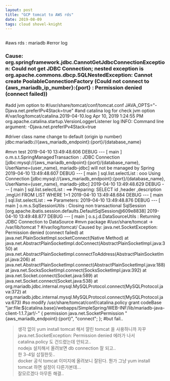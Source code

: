 ```yaml
---
layout: post
title: "GCP tomcat to AWS rds"
date: 2019-08-09
tags: cloud shovel-knight
---
```


``` shell
```
#aws rds : mariadb
#error log
### Cause: org.springframework.jdbc.CannotGetJdbcConnectionException: Could not get JDBC Connection; nested exception is org.apache.commons.dbcp.SQLNestedException: Cannot create PoolableConnectionFactory (Could not connect to {aws_mariadb_ip_number}:{port} : Permission denied (connect failed))

#add jvm option to
#/usr/share/tomcat/conf/tomcat.conf
JAVA_OPTS="-Djava.net.preferIPv4Stack=true"
#and catalina log for check jvm option
#/var/log/tomcat/catalina.2019-04-10.log
Apr 10, 2019 1:24:55 PM org.apache.catalina.startup.VersionLoggerListener log
INFO: Command line argument: -Djava.net.preferIPv4Stack=true

#driver class name change to default (origin ip number)
jdbc:mariadb://{aws_mariadb_endpoint}:{port}/{database_name}

#mvn test
2019-04-10 13:49:48.606 DEBUG --- [ main ] o.m.s.t.SpringManagedTransaction : JDBC Connection [jdbc:mysql://{aws_mariadb_endpoint}:{port}/{database_name}, UserName={user_name}, mariadb-jdbc] will not be managed by Spring
2019-04-10 13:49:48.607 DEBUG --- [ main ] sql.list.selectList : ooo Using Connection [jdbc:mysql://{aws_mariadb_endpoint}:{port}/{database_name}, UserName={user_name}, mariadb-jdbc]
2019-04-10 13:49:48.629 DEBUG --- [ main ] sql.list.selectList : ==>  Preparing: SELECT id ,header ,description ,imgUrl FROM LIST WHERE 1=1
2019-04-10 13:49:48.684 DEBUG --- [ main ] sql.list.selectList : ==> Parameters:
2019-04-10 13:49:48.876 DEBUG --- [ main ] o.m.s.SqlSessionUtils : Closing non transactional SqlSession [org.apache.ibatis.session.defaults.DefaultSqlSession@609e8838]
2019-04-10 13:49:48.877 DEBUG --- [ main ] o.s.j.d.DataSourceUtils : Returning JDBC Connection to DataSource
#mvn package
#/usr/share/tomcat -> /var/lib/tomcat ?
#/var/log/tomcat/
Caused by: java.net.SocketException: Permission denied (connect failed)
        at java.net.PlainSocketImpl.socketConnect(Native Method)
        at java.net.AbstractPlainSocketImpl.doConnect(AbstractPlainSocketImpl.java:350)
        at java.net.AbstractPlainSocketImpl.connectToAddress(AbstractPlainSocketImpl.java:206)
        at java.net.AbstractPlainSocketImpl.connect(AbstractPlainSocketImpl.java:188)
        at java.net.SocksSocketImpl.connect(SocksSocketImpl.java:392)
        at java.net.Socket.connect(Socket.java:589)
        at java.net.Socket.connect(Socket.java:538)
        at org.mariadb.jdbc.internal.mysql.MySQLProtocol.connect(MySQLProtocol.java:372)
        at org.mariadb.jdbc.internal.mysql.MySQLProtocol.connect(MySQLProtocol.java:673)
#so modify /usr/share/tomcat/conf/catalina.policy
grant codeBase "jar:file:${catalina.base}/webapps/SimpleSpring/WEB-INF/lib/mariadb-java-client-1.1.7.jar!/-" {
     permission java.net.SocketPermission "{aws_mariadb_endpoint}:{port}", "connect";
};
#but fail..


> 생각 없이 yum install tomcat 해서 깔린 tomcat 을 사용하니까 자꾸  
> java.net.SocketException: Permission denied 에러가 나서  
> catalina.policy 도 건드렸는데 안되고..  
> nodejs 설치해서 올려보면 db connection 잘 되고..  
> 한 3-4일 삽질한듯..  
> docker 공식 tomcat 이미지에 올려보니 잘된다. 뭔가 그냥 yum install tomcat 하면 설정이 다른가본데...  
> 잘모르겠다 아무튼 해결..
